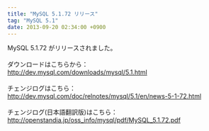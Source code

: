 ```yaml
---
title: "MySQL 5.1.72 リリース"
tag: "MySQL 5.1"
date: 2013-09-20 02:34:00 +0900
---
```


MySQL 5.1.72 がリリースされました。<br>
<br>
ダウンロードはこちらから：<br>
http://dev.mysql.com/downloads/mysql/5.1.html<br>
<br>
チェンジログはこちら：<br>
http://dev.mysql.com/doc/relnotes/mysql/5.1/en/news-5-1-72.html<br>
<br>
チェンジログ(日本語翻訳版)はこちら：<br>
http://openstandia.jp/oss_info/mysql/pdf/MySQL_5.1.72.pdf<br>
<br>
<br>
